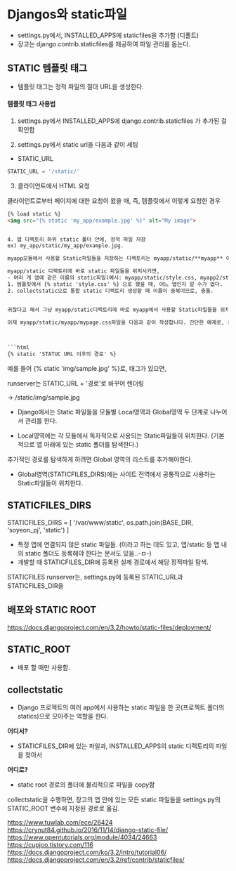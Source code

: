 

# Djangos와 static파일

- settings.py에서, INSTALLED_APPS에 staticfiles을 추가함 (디폴트)
- 장고는 django.contrib.staticfiles를 제공하여 파일 관리를 돕는다.

## STATIC 템플릿 태그

- 템플릿 태그는 정적 파일의 절대 URL을 생성한다. 


#### 템플릿 태그 사용법

1. settings.py에서 INSTALLED_APPS에   django.contrib.staticfiles 가 추가된 걸 확인함

2. settings.py에서 static url을 다음과 같이 세팅

- STATIC_URL 
```python
STATIC_URL = '/static/'
```


3. 클라이언트에서 HTML 요청

클라이언트로부터 페이지에 대한 요청이 왔을 때, 즉, 템플릿에서 이렇게 요청한 경우 

```html
{% load static %}
<img src="{% static 'my_app/example.jpg' %}" alt="My image">


4. 앱 디렉토리 하위 static 폴더 안에, 정적 파일 저장 
ex) my_app/static/my_app/example.jpg.

myapp모듈에서 사용할 Static파일들을 저장하는 디렉토리는 myapp/static/**myapp** 이다. 

myapp/static 디렉토리에 바로 static 파일들을 위치시키면, 
- 여러 개 앱에 같은 이름의 static파일(예시: myapp/static/style.css, myapp2/static/style.css) 이 있을 때 
1. 템플릿에서 {% static 'style.css' %} 으로 했을 때, 어느 앱인지 알 수가 없다. 
2. collectstatic으로 통합 static 디렉토리 생성할 때 이름이 중복이므로, 충돌. 


귀찮다고 해서 그냥 myapp/static디렉토리에 바로 myapp에서 사용할 Static파일들을 위치시키면, 다른 모듈에 같은 이름의 Static파일이 존재하는 경우 요청에 대해 잘못된 Static파일이 전달되는 충돌이 발생할 수 있습니다. 또한, 운영 서버에서 collectstatic명령으로 통합 static디렉토리를 생성할 때 어느 한쪽 파일이 다른 파일에 의해 덮어씌워져 누락되는 문제가 발생합니다.

이제 myapp/static/myapp/mypage.css파일을 다음과 같이 작성합니다. 간단한 예제로, 본문의 글자 색을 모두 파란색으로 바꿔 보도록 하겠습니다. (여기서는 예시를 위해 myapp디렉토리에 바로 CSS파일을 위치시켰지만, 실제 프로젝트에서는 css, js, image등과 같이 Static파일의 종류별 하위 디렉토리를 따로 구성하는 것이 좋습니다.)

 

```html
{% static 'STATUC URL 이후의 경로' %}
```

예를 들어 
{% static 'img/sample.jpg' %}로, 태그가 있으면, 

runserver는 STATIC_URL + '경로'로 바꾸어 렌더링

-> /static/img/sample.jpg 



- Django에서는 Static 파일들을 모듈별 Local영역과 Global영역 두 단계로 나누어서 관리를 한다. 


- Local영역에는 각 모듈에서 독자적으로 사용되는 Static파일들이 위치한다. (기본적으로 앱 아래에 있는 static 폴더를 탐색한다.)

추가적인 경로를 탐색하게 하려면 Global 영역의 리스트를 추가해야한다.
- Global영역(STATICFILES_DIRS)에는 사이트 전역에서 공통적으로 사용하는 Static파일들이 위치한다.



## STATICFILES_DIRS

STATICFILES_DIRS = [
 '/var/www/static', 
 os.path.join(BASE_DIR, 'soyeon_pj', 'static')
]

- 특정 앱에 연결되지 않은 static 파일들.  (이라고 하는 데도 있고, 앱/static 등 앱 내의 static 폴더도 등록해야 한다는 문서도 있음..-ㅁ-)
- 개발할 때 STATICFILES_DIR에 등록된 실제 경로에서 해당 정적파일 탐색. 


STATICFILES 
runserver는, settings.py에 등록된 STATIC_URL과 STATICFILES_DIR을 

## 배포와 STATIC ROOT 
https://docs.djangoproject.com/en/3.2/howto/static-files/deployment/

## STATIC_ROOT 
- 배포 할 때만 사용함. 


## collectstatic

- Django 프로젝트의 여러 app에서 사용하는 static 파일을 한 곳(프로젝트 폴더의 statics)으로 모아주는 역할을 한다.

**어디서?**
- STATICFILES_DIR에 있는 파일과, INSTALLED_APPS의 static 디렉토리의 파일을 찾아서

**어디로?**
- static root 경로의 폴더에 물리적으로 파일을 copy함

collectstatic을 수행하면, 장고의 앱 안에 있는 모든 static 파일들을 settings.py의 STATIC_ROOT 변수에 지정된 경로로 옮김.

https://www.tuwlab.com/ece/26424
https://crynut84.github.io/2016/11/14/django-static-file/
https://www.opentutorials.org/module/4034/24663
https://cupjoo.tistory.com/116
https://docs.djangoproject.com/ko/3.2/intro/tutorial06/
https://docs.djangoproject.com/en/3.2/ref/contrib/staticfiles/
